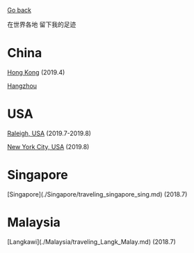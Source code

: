[Go back](../../index.md)

在世界各地 留下我的足迹

<h1>China</h1>

[Hong Kong](./China/traveling_hk.md) (2019.4)

[Hangzhou](./China/traveling_hz.md)

<h1>USA</h1>

[Raleigh, USA](./USA/traveling_raleigh_usa.md) (2019.7-2019.8)

[New York City, USA](./USA/traveling_nyc_usa.md) (2019.8)

<h1>Singapore</h1>
[Singapore](./Singapore/traveling_singapore_sing.md) (2018.7)

<h1>Malaysia</h1>
[Langkawi](./Malaysia/traveling_Langk_Malay.md) (2018.7)

